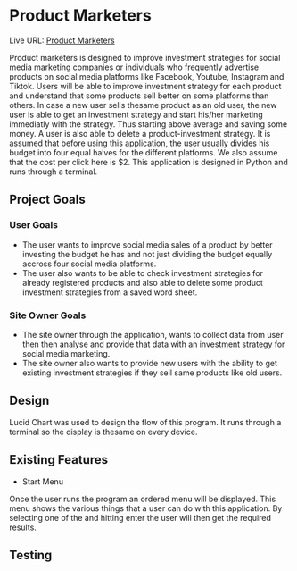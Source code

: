 # Product Marketers

Live URL: [Product Marketers](https://product-marketers-65388db1c310.herokuapp.com/)

Product marketers is designed to improve investment strategies for social media marketing companies or individuals who frequently advertise products on social media platforms like Facebook, Youtube, Instagram and Tiktok. Users will be able to improve investment strategy for each product and understand that some products sell better on some platforms than others. In case a new user sells thesame product as an old user, the new user is able to get an investment strategy and start his/her marketing immediatly with the strategy. Thus starting above average and saving some money. A user is also able to delete a product-investment strategy. It is assumed that before using this application, the user usually divides his budget into four equal halves for the different platforms. We also assume that the cost per click here is $2. This application is designed in Python and runs through a terminal.

## Project Goals

### User Goals
- The user wants to improve social media sales of a product by better investing the budget he has and not just dividing the budget equally accross four social media platforms.
- The user also wants to be able to check investment strategies for already registered products and also able to delete some product investment strategies from a saved word sheet.

### Site Owner Goals
- The site owner through the application, wants to collect data from user then then analyse and provide that data with an investment strategy for social media marketing.
- The site owner also wants to provide new users with the ability to get existing investment strategies if they sell same products like old users.

## Design
Lucid Chart was used to design the flow of this program. It runs through a terminal so the display is thesame on every device.

## Existing Features
- Start Menu

Once the user runs the program an ordered menu will be displayed. This menu shows the various things that a user can do with this application. By selecting one of the and hitting enter the user will then get the required results.


## Testing
